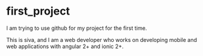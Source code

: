 # first_project
I am trying to use github for my project for the first time.


This is siva, and I am a web developer who works on developing mobile and web applications with angular 2+ and ionic 2+.
